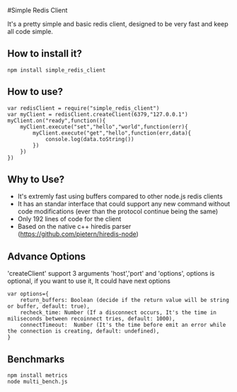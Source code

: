 #Simple Redis Client

It's a pretty simple and basic redis client, designed to be very fast and keep all code simple. 

## How to install it?

    npm install simple_redis_client

## How to use?
        
    var redisClient = require("simple_redis_client")
    var myClient = redisClient.createClient(6379,"127.0.0.1") 
    myClient.on("ready",function(){
        myClient.execute("set","hello","world",function(err){
            myClient.execute("get","hello",function(err,data){
                console.log(data.toString())
            })
        })
    })

## Why to Use?

* It's extremly fast using buffers compared to other node.js redis clients
* It has an standar interface that could support any new command without code modifications (ever than the protocol continue being the same)
* Only 192 lines of code for the client
* Based on the native c++ hiredis parser (https://github.com/pietern/hiredis-node)

## Advance Options
 'createClient' support 3 arguments 'host','port' and 'options', options is optional, if you want to use it, It could have next options

    var options={
        return_buffers: Boolean (decide if the return value will be string or buffer, default: true),
        recheck_time: Number (If a disconnect occurs, It's the time in miliseconds between recoinnect tries, default: 1000),
        connectTimeout:  Number (It's the time before emit an error while the connection is creating, default: undefined),
    }

## Benchmarks

    npm install metrics
    node multi_bench.js
